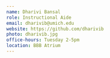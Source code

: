 ```yaml
---
name: Dharivi Bansal
role: Instructional Aide
email: dharivib@umich.edu
website: https://github.com/dharivib
photo: dharivib.jpg
office-hours: Tuesday 2-5pm
location: BBB Atrium
---
```

